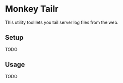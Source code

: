 # Monkey Tailr


This utility tool lets you tail server log files from the web.

## Setup

TODO

## Usage

TODO